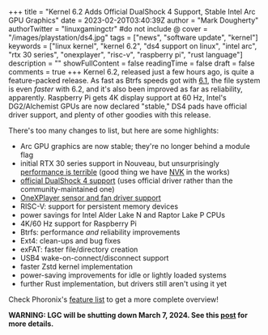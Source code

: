 +++
title = "Kernel 6.2 Adds Official DualShock 4 Support, Stable Intel Arc GPU Graphics"
date = 2023-02-20T03:40:39Z
author = "Mark Dougherty"
authorTwitter = "linuxgamingctr" #do not include @
cover = "/images/playstation/ds4.jpg"
tags = ["news", "software update", "kernel"]
keywords = ["linux kernel", "kernel 6.2", "ds4 support on linux", "intel arc", "rtx 30 series", "onexplayer", "risc-v", "raspberry pi", "rust language"]
description = ""
showFullContent = false
readingTime = false
draft = false
comments = true
+++
Kernel 6.2, released just a few hours ago, is quite a feature-packed release. As fast as Btrfs speeds got with [6.1](https://linuxgamingcentral.com/posts/kernel-6.1-released/), the file system is even *faster* with 6.2, and it's also been improved as far as reliability, apparently. Raspberry Pi gets 4K display support at 60 Hz, Intel's DG2/Alchemist GPUs are now declared "stable," DS4 pads have official driver support, and plenty of other goodies with this release.

There's too many changes to list, but here are some highlights:
- Arc GPU graphics are now stable; they're no longer behind a module flag
- initial RTX 30 series support in Nouveau, but unsurprisingly [performance is terrible](https://www.phoronix.com/review/linux-62-rtx30) (good thing we have [NVK](https://linuxgamingcentral.com/posts/nvk-making-progress/) in the works)
- [official DualShock 4 support](https://linuxgamingcentral.com/posts/ds4-support-added-to-hid-playstation/) (uses official driver rather than the community-maintained one)
- [OneXPlayer sensor and fan driver support](https://linuxgamingcentral.com/posts/fan-control-driver-ported-to-oxp-mini-pro-and-aokzoe-a1/)
- RISC-V: support for persistent memory devices
- power savings for Intel Alder Lake N and Raptor Lake P CPUs
- 4K/60 Hz support for Raspberry Pi
- Btrfs: performance *and* reliability improvements
- Ext4: clean-ups and bug fixes
- exFAT: faster file/directory creation
- USB4 wake-on-connect/disconnect support
- faster Zstd kernel implementation
- power-saving improvements for idle or lightly loaded systems 
- further Rust implementation, but drivers still aren't using it yet

Check Phoronix's [feature list](https://www.phoronix.com/review/linux-62-features) to get a more complete overview!

**WARNING: LGC will be shutting down March 7, 2024. See this [post](https://linuxgamingcentral.com/posts/the-end-of-lgc/) for more details.**

